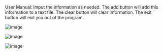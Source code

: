 User Manual:
Imput the information as needed. The add button will add this information to a text file. The clear button will clear information. The exit button will exit you out of the program.

![image](https://user-images.githubusercontent.com/114167189/204422846-30ef9df5-ad82-48ea-8c62-285440e00ec6.png)

![image](https://user-images.githubusercontent.com/114167189/204423011-070b0ff3-b5b4-4114-8480-8f450ea48822.png)

![image](https://user-images.githubusercontent.com/114167189/204423022-87678b1a-83cd-4ef6-ab8d-c220252b2ca9.png)
